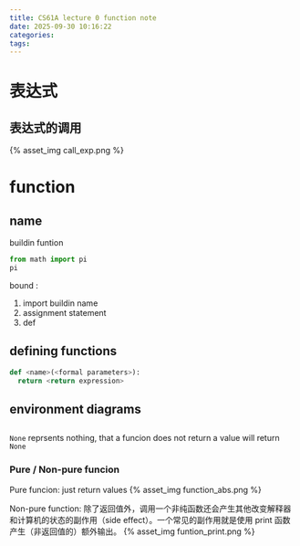 ```yaml
---
title: CS61A lecture 0 function note
date: 2025-09-30 10:16:22
categories:
tags:
---
```


# 表达式
## 表达式的调用

{% asset_img call_exp.png %}

# function

## name 
buildin funtion
```python
from math import pi
pi
```

bound :
1. import buildin name
2. assignment statement
3. def

## defining functions
```py
def <name>(<formal parameters>):
  return <return expression>
```

## environment diagrams

## 
`None` reprsents nothing, that a funcion does not return a value will return `None`

### Pure / Non-pure funcion
Pure funcion: just return values
{% asset_img function_abs.png %}

Non-pure function: 除了返回值外，调用一个非纯函数还会产生其他改变解释器和计算机的状态的副作用（side effect）。一个常见的副作用就是使用 print 函数产生（非返回值的）额外输出。
{% asset_img funtion_print.png %}